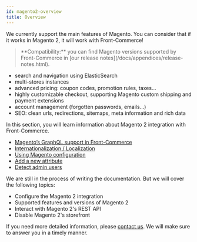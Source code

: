 ```yaml
---
id: magento2-overview
title: Overview
---
```


We currently support the main features of Magento. You can consider that if it works in Magento 2, it will work with Front-Commerce!

<blockquote class="info">
  **Compatibility:** you can find Magento versions supported by Front-Commerce in [our release notes](/docs/appendices/release-notes.html).
</blockquote>

- search and navigation using ElasticSearch
- multi-stores instances
- advanced pricing: coupon codes, promotion rules, taxes…
- highly customizable checkout, supporting Magento custom shipping and payment extensions
- account management (forgotten passwords, emails…)
- SEO: clean urls, redirections, sitemaps, meta information and rich data

In this section, you will learn information about Magento 2 integration with Front-Commerce.

- [Magento’s GraphQL support in Front-Commerce](/docs/magento2/graphql.html)
- [Internationalization / Localization](/docs/magento2/i18n.html)
- [Using Magento configuration](/docs/magento2/using-magento-configuration.html)
- [Add a new attribute](/docs/magento2/add-new-attribute.html)
- [Detect admin users](/docs/magento2/detect-admin-users.html)

We are still in the process of writing the documentation. But we will cover the following topics:

- Configure the Magento 2 integration
- Supported features and versions of Magento 2
- Interact with Magento 2's REST API
- Disable Magento 2's storefront

If you need more detailed information, please [contact us](mailto:contact@front-commerce.com). We will make sure to answer you in a timely manner.

